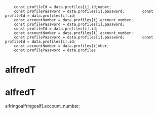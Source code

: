         const profileId = data.profiles[i].id;umber;
        const profilePassword = data.profiles[i].password;        const profileId = data.profiles[i].id;
        const accountNumber = data.profiles[i].account_number;
        const profilePassword = data.profiles[i].password;
        const profileId = data.profiles[i].id;
        const accountNumber = data.profiles[i].account_number;
        const profilePassword = data.profiles[i].password;        const profileId = data.profiles[i].id;
        const accountNumber = data.profiles[i]mber;
        const profilePassword = data.profiles
# alfredT
# alfredT
alfringoalfringoalf].account_number;
